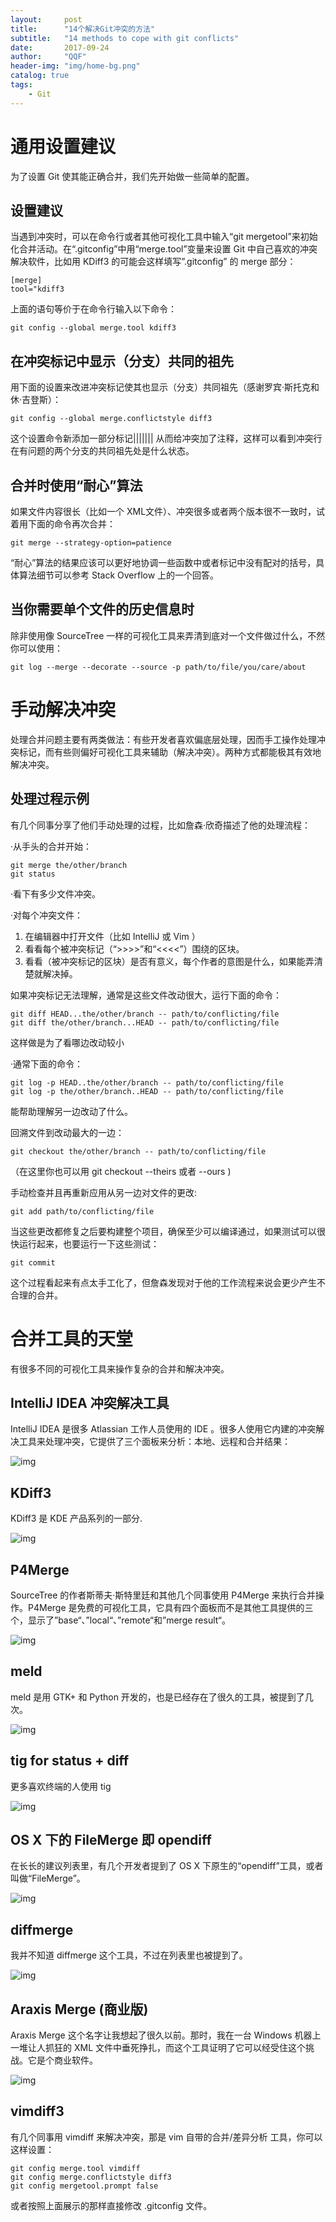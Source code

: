 ```yaml
---
layout:     post
title:      "14个解决Git冲突的方法"
subtitle:   "14 methods to cope with git conflicts"
date:       2017-09-24
author:     "QQF"
header-img: "img/home-bg.png"
catalog: true
tags:
    - Git
---
```


# 通用设置建议

为了设置 Git 使其能正确合并，我们先开始做一些简单的配置。

## 设置建议

当遇到冲突时，可以在命令行或者其他可视化工具中输入“git mergetool”来初始化合并活动。在“.gitconfig”中用“merge.tool”变量来设置 Git 中自己喜欢的冲突解决软件，比如用 KDiff3 的可能会这样填写”.gitconfig” 的 merge 部分：

```
[merge]
tool="kdiff3
```

上面的语句等价于在命令行输入以下命令：

```
git config --global merge.tool kdiff3
```

## 在冲突标记中显示（分支）共同的祖先

用下面的设置来改进冲突标记使其也显示（分支）共同祖先（感谢罗宾·斯托克和休·吉登斯）：

```
git config --global merge.conflictstyle diff3
```

这个设置命令新添加一部分标记||||||| 从而给冲突加了注释，这样可以看到冲突行在有问题的两个分支的共同祖先处是什么状态。

## 合并时使用“耐心”算法

如果文件内容很长（比如一个 XML文件）、冲突很多或者两个版本很不一致时，试着用下面的命令再次合并：

```
git merge --strategy-option=patience
```

“耐心”算法的结果应该可以更好地协调一些函数中或者标记中没有配对的括号，具体算法细节可以参考 Stack Overflow 上的一个回答。

## 当你需要单个文件的历史信息时

除非使用像 SourceTree 一样的可视化工具来弄清到底对一个文件做过什么，不然你可以使用：

```
git log --merge --decorate --source -p path/to/file/you/care/about
```

# 手动解决冲突

处理合并问题主要有两类做法：有些开发者喜欢偏底层处理，因而手工操作处理冲突标记，而有些则偏好可视化工具来辅助（解决冲突）。两种方式都能极其有效地解决冲突。

## 处理过程示例

有几个同事分享了他们手动处理的过程，比如詹森·欣奇描述了他的处理流程：

·从手头的合并开始：

```
git merge the/other/branch
git status
```

·看下有多少文件冲突。

·对每个冲突文件：

1. 在编辑器中打开文件（比如 IntelliJ 或 Vim ）
2. 看看每个被冲突标记（“>>>>”和“<<<<”）围绕的区块。
3. 看看（被冲突标记的区块）是否有意义，每个作者的意图是什么，如果能弄清楚就解决掉。

如果冲突标记无法理解，通常是这些文件改动很大，运行下面的命令：

```
git diff HEAD...the/other/branch -- path/to/conflicting/file
git diff the/other/branch...HEAD -- path/to/conflicting/file
```

这样做是为了看哪边改动较小

·通常下面的命令：

```
git log -p HEAD..the/other/branch -- path/to/conflicting/file
git log -p the/other/branch..HEAD -- path/to/conflicting/file
```

能帮助理解另一边改动了什么。

回溯文件到改动最大的一边：

```
git checkout the/other/branch -- path/to/conflicting/file
```

（在这里你也可以用 git checkout --theirs 或者 --ours )

手动检查并且再重新应用从另一边对文件的更改:

```
git add path/to/conflicting/file
```

当这些更改都修复之后要构建整个项目，确保至少可以编译通过，如果测试可以很快运行起来，也要运行一下这些测试：

```
git commit
```

这个过程看起来有点太手工化了，但詹森发现对于他的工作流程来说会更少产生不合理的合并。

# 合并工具的天堂

有很多不同的可视化工具来操作复杂的合并和解决冲突。

## IntelliJ IDEA 冲突解决工具

IntelliJ IDEA 是很多 Atlassian 工作人员使用的 IDE 。很多人使用它内建的冲突解决工具来处理冲突，它提供了三个面板来分析：本地、远程和合并结果：

![img](/img/in-post/2017-09-24-14-methods-to-cope-with-conflicts/01.png)

## KDiff3

KDiff3 是 KDE 产品系列的一部分.

![img](/img/in-post/2017-09-24-14-methods-to-cope-with-conflicts/02.png)

## P4Merge

SourceTree 的作者斯蒂夫·斯特里廷和其他几个同事使用 P4Merge 来执行合并操作。P4Merge 是免费的可视化工具，它具有四个面板而不是其他工具提供的三个，显示了”base“、”local“、”remote“和”merge result“。

![img](/img/in-post/2017-09-24-14-methods-to-cope-with-conflicts/03.png)

## meld

meld 是用 GTK+ 和 Python 开发的，也是已经存在了很久的工具，被提到了几次。

![img](/img/in-post/2017-09-24-14-methods-to-cope-with-conflicts/04.png)

## tig for status + diff

更多喜欢终端的人使用 tig 

![img](/img/in-post/2017-09-24-14-methods-to-cope-with-conflicts/05.png)

## OS X 下的 FileMerge 即 opendiff

在长长的建议列表里，有几个开发者提到了 OS X 下原生的“opendiff”工具，或者叫做“FileMerge”。

![img](/img/in-post/2017-09-24-14-methods-to-cope-with-conflicts/06.png)

## diffmerge

我并不知道 diffmerge 这个工具，不过在列表里也被提到了。

![img](/img/in-post/2017-09-24-14-methods-to-cope-with-conflicts/07.png)

## Araxis Merge (商业版)

Araxis Merge 这个名字让我想起了很久以前。那时，我在一台 Windows 机器上一堆让人抓狂的 XML 文件中垂死挣扎，而这个工具证明了它可以经受住这个挑战。它是个商业软件。

![img](/img/in-post/2017-09-24-14-methods-to-cope-with-conflicts/08.png)

## vimdiff3

有几个同事用 vimdiff 来解决冲突，那是 vim 自带的合并/差异分析 工具，你可以这样设置：

```
git config merge.tool vimdiff
git config merge.conflictstyle diff3
git config mergetool.prompt false
```

或者按照上面展示的那样直接修改 .gitconfig 文件。